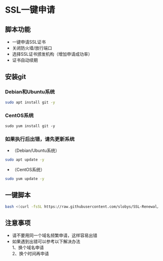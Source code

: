 # SSL一键申请
## 脚本功能
* 一键申请SSL证书  
* 关闭防火墙/放行端口  
* 选择SSL证书颁发机构（增加申请成功率）  
* 证书自动续期  

## 安装git
### Debian和Ubuntu系统
```bash
sudo apt install git -y
```
### CentOS系统
```
sudo yum install git -y
```

### 如果执行后出错，请先更新系统
* （Debian/Ubuntu系统）
```bash
sudo apt update -y
```
* （CentOS系统）
```bash
sudo yum update -y
```
## 一键脚本
```bash
bash <(curl -fsSL https://raw.githubusercontent.com/slobys/SSL-Renewal/main/acme.sh)
```

## 注意事项  
* 请不要用同一个域名频繁申请，这样容易出错
* 如果遇到出错可以参考以下解决办法  
  1、换个域名申请  
  2、换个时间再申请

  
